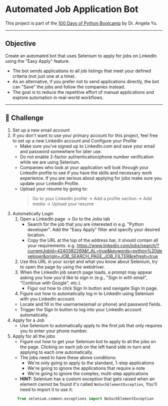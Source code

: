 # Automated Job Application Bot
This project is part of the [100 Days of Python Bootcamp](https://www.udemy.com/course/100-days-of-code/) by Dr. Angela Yu.

--- 

## Objective
Create an automated bot that uses Selenium to apply for jobs on LinkedIn using the "Easy Apply" feature.
- The bot sends applications to all job listings that meet your defined criteria (not just one at a time).
- As an alternative, if you prefer not to send applications directly, the bot can "Save" the jobs and follow the companies instead.
- The goal is to reduce the repetitive effort of manual applications and explore automation in real-world workflows.

---

## 👺 Challenge
1. Set up a new email account
2. If you don't want to use your primary account for this project, feel free to set up a new LinkedIn account and Configure your Profile
   - Make sure you've signed up to LinkedIn.com and save your email and password somewhere for later use.
   - Do not enable 2-factor authentication/phone number verification while we are using Selenium.
   - Companies who look at your application will look through your LinkedIn profile to see if you have the skills and necessary work experience. If you are serious about applying for jobs make sure you update your LinkedIn Profile.
   - Upload your resume by going to:
        > Go to your LinkedIn profile -> Add a profile section -> Add media -> Upload your resume
3. Automatically Login
   1. Open a LinkedIn page -> Go to the Jobs tab 
       - Search for the job that you are interested in e.g. "Python developer". Add the "Easy Apply" filter and specify your desired location.
       - Copy the URL at the top of the address bar, it should contain all your requirements. e.g. https://www.linkedin.com/jobs/search/?currentJobId=4240382269&f_AL=true&keywords=python%20developer&origin=JOB_SEARCH_PAGE_JOB_FILTER&refresh=true
   2. Use this URL in your script and what you know about Selenium, try to open the page by using the webdriver.
   3. When the LinkedIn job search page loads, a prompt may appear asking you how you'd like to sign in (e.g., "Sign in with email", "Continue with Google", etc.).
        - Figur out how to click Sign In button and navigate Sign In page.
   4. Figure out how to automatically log in to LinkedIn using Selenium with you LinkedIn account.
     - Locate and fill in the username(email or phone) and password fields.
     - Trigger the Sign In button to log into your LinkedIn account automatically.
4. Apply for a Job
   - Use Selenium to automatically apply to the first job that only requires you to enter your phone number. 
5. Apply for all the jobs
    - Figure out how to get your Selenium bot to apply to all the jobs on the page. Clicking on each job on the left hand side in-turn and applying to each one automatically. 
    - The jobs need to have these above conditions:
      - We're only going to apply to the standard, 1-step applications
      - We're going to ignore the applications that require a note
      - We're going to ignore the complex, multi-step applications
   - **HINT:** Selenium has a custom exception that gets raised when an element cannot be found it's called `NoSuchElementException`, You'll need to import it to use it:
   ```python
     from selenium.common.exceptions import NoSuchElementException
     ```